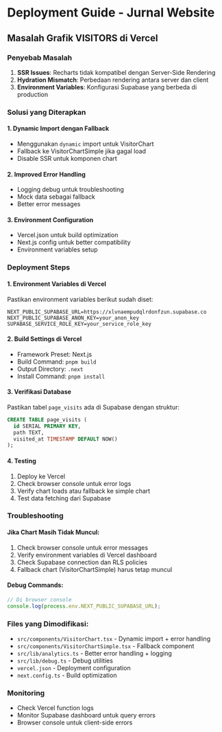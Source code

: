 # Deployment Guide - Jurnal Website

## Masalah Grafik VISITORS di Vercel

### Penyebab Masalah
1. **SSR Issues**: Recharts tidak kompatibel dengan Server-Side Rendering
2. **Hydration Mismatch**: Perbedaan rendering antara server dan client
3. **Environment Variables**: Konfigurasi Supabase yang berbeda di production

### Solusi yang Diterapkan

#### 1. Dynamic Import dengan Fallback
- Menggunakan `dynamic` import untuk VisitorChart
- Fallback ke VisitorChartSimple jika gagal load
- Disable SSR untuk komponen chart

#### 2. Improved Error Handling
- Logging debug untuk troubleshooting
- Mock data sebagai fallback
- Better error messages

#### 3. Environment Configuration
- Vercel.json untuk build optimization
- Next.js config untuk better compatibility
- Environment variables setup

### Deployment Steps

#### 1. Environment Variables di Vercel
Pastikan environment variables berikut sudah diset:
```
NEXT_PUBLIC_SUPABASE_URL=https://xlvnaempudqlrdonfzun.supabase.co
NEXT_PUBLIC_SUPABASE_ANON_KEY=your_anon_key
SUPABASE_SERVICE_ROLE_KEY=your_service_role_key
```

#### 2. Build Settings di Vercel
- Framework Preset: Next.js
- Build Command: `pnpm build`
- Output Directory: `.next`
- Install Command: `pnpm install`

#### 3. Verifikasi Database
Pastikan tabel `page_visits` ada di Supabase dengan struktur:
```sql
CREATE TABLE page_visits (
  id SERIAL PRIMARY KEY,
  path TEXT,
  visited_at TIMESTAMP DEFAULT NOW()
);
```

#### 4. Testing
1. Deploy ke Vercel
2. Check browser console untuk error logs
3. Verify chart loads atau fallback ke simple chart
4. Test data fetching dari Supabase

### Troubleshooting

#### Jika Chart Masih Tidak Muncul:
1. Check browser console untuk error messages
2. Verify environment variables di Vercel dashboard
3. Check Supabase connection dan RLS policies
4. Fallback chart (VisitorChartSimple) harus tetap muncul

#### Debug Commands:
```javascript
// Di browser console
console.log(process.env.NEXT_PUBLIC_SUPABASE_URL);
```

### Files yang Dimodifikasi:
- `src/components/VisitorChart.tsx` - Dynamic import + error handling
- `src/components/VisitorChartSimple.tsx` - Fallback component
- `src/lib/analytics.ts` - Better error handling + logging
- `src/lib/debug.ts` - Debug utilities
- `vercel.json` - Deployment configuration
- `next.config.ts` - Build optimization

### Monitoring
- Check Vercel function logs
- Monitor Supabase dashboard untuk query errors
- Browser console untuk client-side errors
